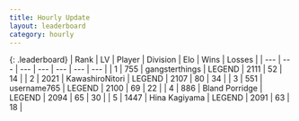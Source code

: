 ```yaml
---
title: Hourly Update
layout: leaderboard
category: hourly
---
```


{: .leaderboard}
| Rank | LV | Player | Division | Elo | Wins | Losses |
| --- | --- | --- | --- | --- | --- | --- |
| <span data-change="0">1</span> | 755 | <span title="ID: 92077">gangsterthings</span> | LEGEND | <span data-change="0">2111</span> | <span data-change="0">52</span> | <span data-change="0">14</span> |
| <span data-change="0">2</span> | 2021 | <span title="ID: 164871">KawashiroNitori</span> | LEGEND | <span data-change="0">2107</span> | <span data-change="0">80</span> | <span data-change="0">34</span> |
| <span data-change="0">3</span> | 551 | <span title="ID: 188640">username765</span> | LEGEND | <span data-change="0">2100</span> | <span data-change="0">69</span> | <span data-change="0">22</span> |
| <span data-change="0">4</span> | 886 | <span title="ID: 466895">Bland Porridge</span> | LEGEND | <span data-change="0">2094</span> | <span data-change="0">65</span> | <span data-change="0">30</span> |
| <span data-change="0">5</span> | 1447 | <span title="ID: 315148">Hina Kagiyama</span> | LEGEND | <span data-change="0">2091</span> | <span data-change="0">63</span> | <span data-change="0">18</span> |